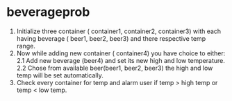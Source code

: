 # beverageprob
1. Initialize three container ( container1, container2, container3) with each having beverage ( beer1, beer2, beer3) and there respective temp range.
2. Now while adding new container ( container4) you have choice to either:
   2.1 Add new beverage (beer4) and set its new high and low temperature.
   2.2 Chose from available beer(beer1, beer2, beer3) the high and low temp will be set automatically.
3. Check every container for temp and alarm user if temp > high temp or temp < low temp.
